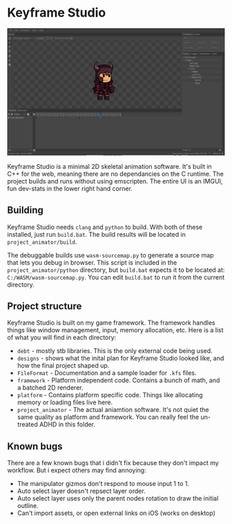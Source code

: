 # Keyframe Studio

![Keyframe Studio](designs/final.png)

Keyframe Studio is a minimal 2D skeletal animation software. It's built in C++ for the web, meaning there are no dependancies on the C runtime. The project builds and runs without using emscripten. The entire UI is an IMGUI, fun dev-stats in the lower right hand corner.

## Building

Keyframe Studio needs ```clang``` and ```python``` to build. With both of these installed, just run ```build.bat```. The build results will be located in ```project_animator/build```. 

The debuggable builds use ```wasm-sourcemap.py``` to generate a source map that lets you debug in browser. This script is included in the ```project_animator/python``` directory, but ```build.bat``` expects it to be located at: ```C:/WASM/wasm-sourcemap.py```. You can edit ```build.bat``` to run it from the current directory.

## Project structure

Keyframe Studio is built on my game framework. The framework handles things like window management, input, memory allocation, etc. Here is a list of what you will find in each directory:

* ```debt``` - mostly stb libraries. This is the only external code being used.
* ```designs``` - shows what the inital plan for Keyframe Studio looked like, and how the final project shaped up.
* ```FileFormat``` - Documentation and a sample loader for ```.kfs``` files.
* ```framework``` - Platform independent code. Contains a bunch of math, and a batched 2D renderer.
* ```platform``` - Contains platform specific code. Things like allocating memory or loading files live here. 
* ```project_animator``` - The actual aniamtion software. It's not quiet the same quality as platform and framework. You can really feel the un-treated ADHD in this folder.

## Known bugs

There are a few known bugs that i didn't fix because they don't impact my workflow. But i expect others may find annoying:

* The manipulator gizmos don't respond to mouse input 1 to 1. 
* Auto select layer doesn't repsect layer order.
* Auto select layer uses only the parent nodes rotation to draw the initial outline.
* Can't import assets, or open external links on iOS (works on desktop)